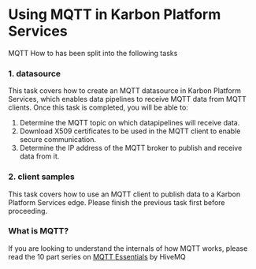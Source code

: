# Using MQTT in Karbon Platform Services

MQTT How to has been split into the following tasks
### 1. datasource
This task covers how to create an MQTT datasource in Karbon Platform Services, which enables data pipelines to receive MQTT data from MQTT clients.
Once this task is completed, you will be able to:
1. Determine the MQTT topic on which datapipelines will receive data.
2. Download X509 certificates to be used in the MQTT client to enable secure communication.
3. Determine the IP address of the MQTT broker to publish and receive data from it.

### 2. client samples
This task covers how to use an MQTT client to publish data to a Karbon Platform Services edge. Please finish the previous task first before proceeding.

### What is MQTT?
If you are looking to understand the internals of how MQTT works, please read the 10 part series on [MQTT Essentials](https://www.hivemq.com/tags/mqtt-essentials/) by HiveMQ
